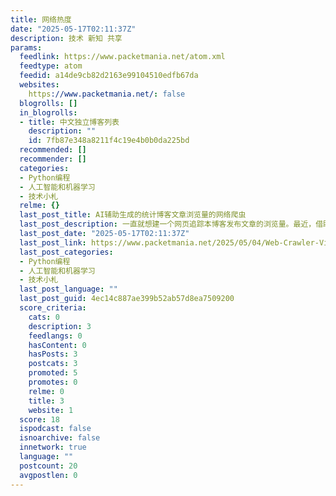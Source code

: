 ```yaml
---
title: 网络热度
date: "2025-05-17T02:11:37Z"
description: 技术 新知 共享
params:
  feedlink: https://www.packetmania.net/atom.xml
  feedtype: atom
  feedid: a14de9cb82d2163e99104510edfb67da
  websites:
    https://www.packetmania.net/: false
  blogrolls: []
  in_blogrolls:
  - title: 中文独立博客列表
    description: ""
    id: 7fb87e348a8211f4c19e4b0b0da225bd
  recommended: []
  recommender: []
  categories:
  - Python编程
  - 人工智能和机器学习
  - 技术小札
  relme: {}
  last_post_title: AI辅助生成的统计博客文章浏览量的网络爬虫
  last_post_description: 一直就想建一个网页追踪本博客发布文章的浏览量。最近，借助
  last_post_date: "2025-05-17T02:11:37Z"
  last_post_link: https://www.packetmania.net/2025/05/04/Web-Crawler-Viewcounts/
  last_post_categories:
  - Python编程
  - 人工智能和机器学习
  - 技术小札
  last_post_language: ""
  last_post_guid: 4ec14c887ae399b52ab57d8ea7509200
  score_criteria:
    cats: 0
    description: 3
    feedlangs: 0
    hasContent: 0
    hasPosts: 3
    postcats: 3
    promoted: 5
    promotes: 0
    relme: 0
    title: 3
    website: 1
  score: 18
  ispodcast: false
  isnoarchive: false
  innetwork: true
  language: ""
  postcount: 20
  avgpostlen: 0
---
```

